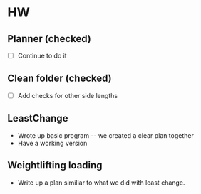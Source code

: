 # HW

## Planner (checked)
- [ ] Continue to do it

## Clean folder (checked)
- [ ] Add checks for other side lengths

## LeastChange 
- Wrote up basic program -- we created a clear plan together
- Have a working version

## Weightlifting loading
- Write up a plan similiar to what we did with least change.
